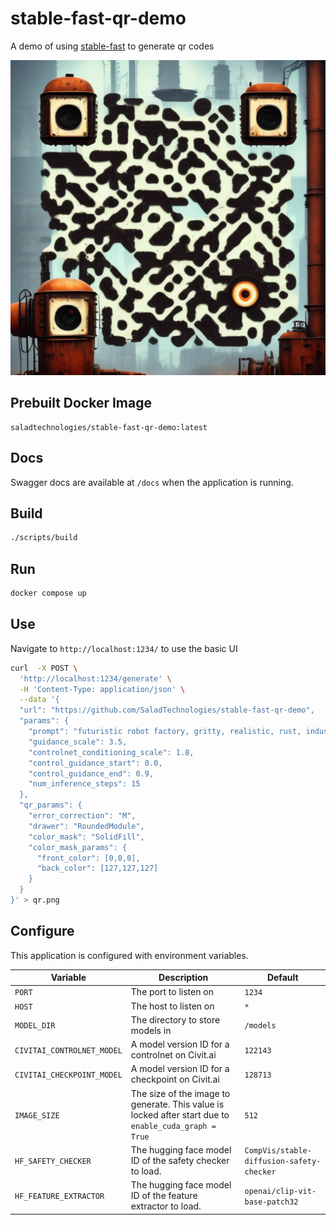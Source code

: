 # stable-fast-qr-demo
A demo of using [stable-fast](https://github.com/chengzeyi/stable-fast) to generate qr codes

![](./qr.png)

## Prebuilt Docker Image

```
saladtechnologies/stable-fast-qr-demo:latest
```

## Docs

Swagger docs are available at `/docs` when the application is running.

## Build

```bash
./scripts/build
```

## Run

```bash
docker compose up
```

## Use

Navigate to `http://localhost:1234/` to use the basic UI

```bash
curl  -X POST \
  'http://localhost:1234/generate' \
  -H 'Content-Type: application/json' \
  --data '{
  "url": "https://github.com/SaladTechnologies/stable-fast-qr-demo",
  "params": {
    "prompt": "futuristic robot factory, gritty, realistic, rust, industrial",
    "guidance_scale": 3.5,
    "controlnet_conditioning_scale": 1.8,
    "control_guidance_start": 0.0,
    "control_guidance_end": 0.9,
    "num_inference_steps": 15
  },
  "qr_params": {
    "error_correction": "M",
    "drawer": "RoundedModule",
    "color_mask": "SolidFill",
    "color_mask_params": {
      "front_color": [0,0,0],
      "back_color": [127,127,127]
    }
  }
}' > qr.png
```

## Configure

This application is configured with environment variables.

| Variable | Description | Default |
| --- | --- | --- |
| `PORT` | The port to listen on | `1234` |
| `HOST` | The host to listen on | `*` |
| `MODEL_DIR` | The directory to store models in | `/models` |
| `CIVITAI_CONTROLNET_MODEL` | A model version ID for a controlnet on Civit.ai | `122143` |
| `CIVITAI_CHECKPOINT_MODEL` | A model version ID for a checkpoint on Civit.ai | `128713` |
| `IMAGE_SIZE` | The size of the image to generate. This value is locked after start due to `enable_cuda_graph = True` | `512` |
| `HF_SAFETY_CHECKER` | The hugging face model ID of the safety checker to load. | `CompVis/stable-diffusion-safety-checker` |
| `HF_FEATURE_EXTRACTOR` | The hugging face model ID of the feature extractor to load. | `openai/clip-vit-base-patch32` |